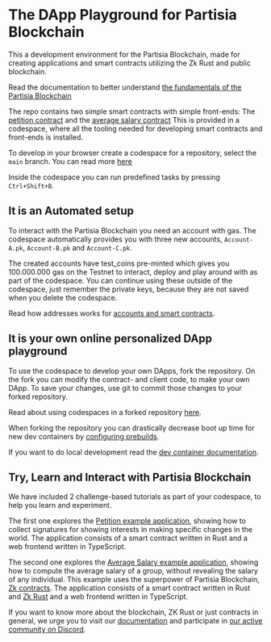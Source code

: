 # The DApp Playground for Partisia Blockchain

This a development environment for the Partisia Blockchain, made for creating applications and smart
contracts utilizing the Zk Rust and public blockchain.

Read the documentation to better understand
[the fundamentals of the Partisia Blockchain](https://partisiablockchain.gitlab.io/documentation/pbc-fundamentals/introduction-to-the-fundamentals.html)

The repo contains two simple smart contracts with simple front-ends:
The [petition contract](https://gitlab.com/partisiablockchain/language/example-contracts/-/tree/main/petition?ref_type=heads)
and
the [average salary contract](https://gitlab.com/partisiablockchain/language/example-contracts/-/tree/main/zk-average-salary?ref_type=heads)
This is provided in a codespace, where all the tooling needed for developing smart contracts and
front-ends is installed.

To develop in your browser create a codespace for a repository,
select the `main` branch. You can read
more [here](https://docs.github.com/en/codespaces/developing-in-a-codespace/creating-a-codespace-for-a-repository#creating-a-codespace-for-a-repository)

Inside the codespace you can run predefined tasks by pressing `Ctrl+Shift+B`.

## It is an Automated setup

To interact with the Partisia Blockchain you need an account with gas.
The codespace automatically provides you with three new accounts,
`Account-A.pk`, `Account-B.pk` and `Account-C.pk`.

The created accounts have test_coins pre-minted which gives you 100.000.000 gas on the Testnet to
interact, deploy and
play around with as part of the codespace. You can continue using these outside of the codespace,
just remember the private keys, because they are not saved when you delete the codespace.

Read how addresses works
for [accounts and smart contracts](https://partisiablockchain.gitlab.io/documentation/pbc-fundamentals/dictionary.html#address).

## It is your own online personalized DApp playground

To use the codespace to develop your own DApps, fork the repository.
On the fork you can modify the contract- and client code, to make your own DApp.
To save your changes, use git to commit those changes to your forked repository.

Read about using codespaces in a forked
repository [here](https://www.freecodecamp.org/news/how-to-make-your-first-open-source-contribution/).

When forking the repository you can drastically decrease boot up time for new dev containers
by [configuring prebuilds](https://docs.github.com/en/codespaces/prebuilding-your-codespaces/configuring-prebuilds).

If you want to do local development read
the [dev container documentation](https://docs.github.com/en/codespaces/developing-in-a-codespace/using-github-codespaces-in-visual-studio-code).

## Try, Learn and Interact with Partisia Blockchain

We have included 2 challenge-based tutorials as part of your codespace, to help you learn and
experiment.

The first one explores the [Petition example application](tutorial/petition-example-application.md),
showing how to collect signatures for showing interests in making specific changes in the world. The
application consists of a smart contract written in Rust and a web frontend written in TypeScript.

The second one explores
the [Average Salary example application](tutorial/average-salary-example-application.md), showing
how
to compute the average salary of a group, without revealing the salary of any individual. This
example
uses the superpower of Partisia
Blockchain,
[Zk contracts](https://partisiablockchain.gitlab.io/documentation/smart-contracts/zk-smart-contracts/zk-smart-contracts.html).
The
application consists of a smart contract written in Rust
and [Zk Rust](https://partisiablockchain.gitlab.io/documentation/smart-contracts/zk-smart-contracts/zk-rust-language-zkrust.html)
and a web frontend written in TypeScript.

If you want to know more about the blockchain, ZK Rust or just contracts in general,
we urge you to visit our [documentation](https://partisiablockchain.gitlab.io/documentation/) and
participate
in [our active community on Discord](https://partisiablockchain.gitlab.io/documentation/get-support-from-pbc-community.html).

